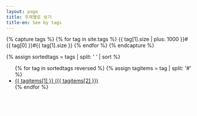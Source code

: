 ```yaml
---
layout: page
title: 주제별로 보기
title-en: See by tags
---
```


{% capture tags %}
{% for tag in site.tags %}
{{ tag[1].size | plus: 1000 }}#{{ tag[0] }}#{{ tag[1].size }}
{% endfor %}
{% endcapture %}

{% assign sortedtags = tags | split: ' ' | sort %}

<ul>
{% for tag in sortedtags reversed %}
    {% assign tagitems = tag | split: '#' %}
    <li><a href="/tags/{{ tagitems[1] | slugify }}">{{ tagitems[1] }} ({{ tagitems[2] }})</a></li>
{% endfor %}
<li style="color: white;">피부 미용 (김현서)</li>
<li style="color: white;">자녀 양육 (김현서)</li>
<li style="color: white;">건강 및 웰빙 (김현서)</li>
</ul>

<!-- {% assign postsByYearMonth = site.posts | group_by_exp: "post", "post.date | date: '%B %Y'" %}
{% for yearMonth in postsByYearMonth %}
  <h2>{{ yearMonth.name }}</h2>
  <ul>
    {% for post in yearMonth.items %}
      <li><a href="{{ post.url }}">{{ post.title }}</a></li>
    {% endfor %}
  </ul>
{% endfor %} -->
